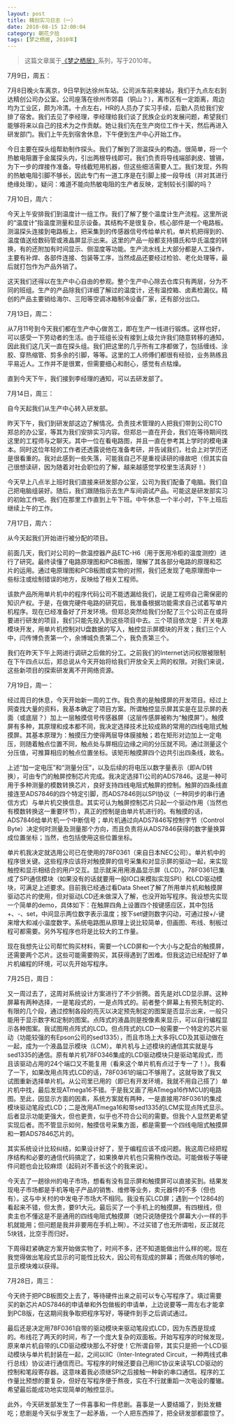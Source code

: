 ```yaml
---
layout: post
title: 精创实习日志（一）
date: 2010-08-15 12:00:04
category: 朝花夕拾
tags: [梦之栖居, 2010年]
---
```


> 这篇文章属于[《梦之栖居》](/posts/where-the-dreams-reside/)系列，写于2010年。
	
<!--more-->

7月9日，周五：

7月8日晚火车离京，9日早到达徐州车站。公司派车前来接站，我们于九点左右到达精创公司办公室。公司座落在徐州市郊县（铜山？），离市区有一定距离，周边均为工业区，颇为冷清。十点左右，HR的人员办了实习手续，后勤人员给我们安排了宿舍。我们去见了李经理，李经理给我们谈了民族企业的发展问题，希望我们能够将来以自己的技术为之作贡献。她让我们先在生产岗位工作十天，然后再进入研发部门。我们上午先到宿舍休息，下午便到生产中心开始工作。

今日主要在探头组帮助制作探头。我们了解到了测温探头的构造。很简单，将一个热敏电阻置于金属探头内，引出两根导线即可。我们负责将导线端部剥皮、镀锡，为下一步的焊接作准备。导线截短用机器，但这些细活需要人工。我们发现，外购的热敏电阻引脚不够长，因此专门有一道工序是在引脚上接一段导线（并对其进行绝缘处理）。疑问：难道不能向热敏电阻的生产者反映，定制较长引脚的吗？

7月10日，周六：

今天上午安排我们到温度计一组工作。我们了解了整个温度计生产流程。这里所说的“温度计”指温度测量和显示设备。其结构不是很复杂，核心部件是一个电路板。测温探头连接到电路板上，把采集到的传感器信号传给单片机，单片机把得到的、温度值送给数码管或液晶屏显示出来。这里的产品一般都支持摄氏和华氏温度的转换，有的还附加有时间显示、侧湿度等功能。生产流水线上大部分都是人工操作，主要有补焊、各部件连接、包装等工序，当然成品还要经过检验、老化处理等，最后就打包作为产品外销了。

这天我们还得以在生产中心自由的参观。整个生产中心除去仓库只有两层，分为不同的班组。生产的产品除我们详细了解过的温度计，还有温控箱、卤素检漏仪。精创的产品主要销给海尔、三阳等空调冰箱制冷设备厂家，还有部分出口。

7月13日，周二：

从7月11号到今天我们都在生产中心做苦工，即在生产一线进行锻炼。这样也好，可以感受一下劳动者的生活。由于班组长没有接到上级允许我们随意转移的通知，因此我们这几天一直在探头组。我们把这里的几乎所有工序都做了，包括缠线、涂胶、穿热缩管、剪多余的引脚，等等。这里的工人师傅们都很有经验，业务熟练且平易近人。工作并不是很累，但需要细心和耐心，感觉有点枯燥。

直到今天下午，我们接到李经理的通知，可以去研发部了。

7月14日，周三：

自今天起我们从生产中心转入研发部。

昨天下午，我们到研发部这边了解情况。负责技术管理的人把我们带到公司CTO郑总的办公室，等其为我们安排实习内容。但郑总一直在开会，我们在等待期间找这里的工程师与之聊天。其中一位在看电路图，并且一直在参考其上学时的模电课本。同时这位年轻的工作者还透露说他在准备考研，并告诫我们，社会上对学历还是很看重的。我对此感到一些失落，可能我自己不是重视读研的缘故吧（但其实自己很想读研，因为随着对社会职位的了解，越来越感觉学校里生活真好！）

今天早上八点半上班时我们直接来研发部办公室，公司为我们配备了电脑。我们自己把电脑组装好。随后，我们跟随指示去生产车间调试产品。可能这是研发部实习的初始工作吧。我们在那里工作直到上午下班。中午休息一个半小时，下午上班后继续上午的工作。

7月17日，周六：

从今天起我们开始进行被分配的项目。

前面几天，我们对公司的一款温控器产品ETC-H6（用于医用冷柜的温度测控）进行了研究。最终读懂了电路原理图和PCB板图，理解了其各部分电路的原理和芯片的运用。通过电原理图和PCB板图或实物的对照，我们还发现了电原理图中一些标注或绘制错误的地方，反映给了相关工程师。

该款产品所用单片机中的程序代码公司不能透漏给我们，说是工程师自己需保密的知识产权。于是，在做完硬件电路的研究后，我准备根据功能需求自己试着写单片机程序。现在已经准备好了开发环境。但郑总突然给我们分配了三个公司正在或将要进行研发的项目，我们只能先投入到这些项目中去。三个项目依次是：开关电源模块开发，用单片机控制对U盘数据的写入，触控显示屏模块的开发；我们三个人中，闫传博负责第一个，余博城负责第二个，我负责第三个。

我们在昨天下午上网进行调研之后做的分工。之前我们的Internet访问权限被限制在下午四点以后，郑总说从今天开始将给我们开放全天上网的权限。对我们来说，这些新项目的探索研发离不开网络资源。

7月19日，周一：

经过周日的休息，今天开始新一周的工作。我负责的是触摸屏的开发项目。经过上网查找大量的资料，我基本确定了项目方案。所谓触控显示屏其实是在显示屏的表面（或底层？）加上一层触摸信号传感器屏（这层传感屏被称为“触摸屏”）。触摸屏有多种，其原理和成本都不同，我决定选择技术比较成熟的常用的四线电阻式触摸屏。其基本原理为：触摸压力使得两层导体膜接触；若在矩形对边加上一定电压，则随着触点位置不同，触点处与屏相应边缘之间的分压就不同。通过测量这个分压值，可推算相应的触点位置坐标。该矩形触摸屏四个边共引出四条线，故名。

上述“加一定电压”和“测量分压”，以及后续的将电压以数字量表示（即A/D转换），可由专门的触屏控制芯片完成。我决定选择TI公司的ADS7846。这是一种可用于多种测量的模数转换芯片，良好支持四线电阻式触屏的控制。触屏的四条线直接连至ADS7846的四个特定引脚，而ADS7846则以SPI协议（一种同步的串行通信方式）与单片机交换信息。其实可认为触屏控制芯片只起一个驱动作用（当然也有模数转换这一重要环节），真正的控制是由单片机进行的。有触摸的话，ADS7846给单片机一个中断信号；单片机通过向ADS7846写控制字节（Control Byte）决定何时测量及测量那个方向，而且负责将从ADS7846获得的数字量换算成位置坐标；当然，也包括使用这些位置坐标。

单片机我决定就选用公司已在使用的78F0361（来自日本NEC公司）。单片机中的程序很关键。这些程序应该将对触摸屏的信号采集和对显示屏的驱动一起，来实现触控和显示相结合的用户交互。显示就采用用液晶显示屏（LCD）。78F0361已集成了SPI通信模块（如果没有的话就要用一般IO口来模拟实现SPI）和LCD驱动模块，可满足上述要求。目前我已经通过看Data Sheet了解了所用单片机和触摸屏驱动芯片的使用，但对驱动LCD还未做深入了解，也没开始写程序。我设想先实现一个简单的demo，具体如下：在触屏四角上设置四个按键感应区，其中包括+、-、set，中间显示两位数字表示温度；按下set键则数字闪动，可通过按+/-键来增大和减小温度数字。系统电路图从原理上说比较简单，但画图、布线、制板过程可都需要。另外写程序也将是比较大的工作量。

现在我想先让公司帮忙购买材料，需要一个LCD屏和一个大小与之配合的触摸屏，还需要两个芯片。这些可能需要购买，其获得遇到了困难。但我这边已经配好了单片机编程的环境，可以先开始写程序。

7月25日，周日：

又一周过去了，这周对系统设计方案进行了不少折腾。首先是对LCD显示屏。这种屏幕有两种选择，一是笔段式的，一是点阵式的。前者整个屏幕上有预先制定的、有限的几个段，通过控制各段的亮灭以决定预先制定的图案是否显示出来，一般只能用于显示数字和定制的图案。点阵式的液晶则是按像素来显示，可以自行编程显示各种图案。我试图用点阵式的LCD。但点阵式的LCD一般需要一个特定的芯片驱动（功能较强的有Epson公司的sed1335），而且市场上大多将LCD及其驱动做在一起，成为一个液晶显示模块（LCM）。单片机与上述模块的通信其实就是与sed1335的通信。原有单片机78F0346集成的LCD驱动模块只是驱动笔段式，而且该驱动占用的24个端口又不能复用（看来这个单片机有点过于专一了！）。我看了一下，如果改用点阵式LCD的话，78F0361的端口不够用了。这就导致了我又试图重新选择单片机。从公司里已用的（即已有开发环境，我就不用自己搭了）单片机中找，最后发现ATmega16不错。于是我又画了用ATmega16作MCU的电路图。至此，因显示方面的因素，系统方案就有两种，一是直接用78F0361的集成模块驱动笔段式LCD；二是改用ATmega16和带sed1335的LCM实现点阵式显示。后者显示功能更强大，但也更贵，似乎也不符合公司的需要。但我个人显然更希望实现后者。而不管显示如何，触摸信号采集方面，都是需要一个四线电阻式触摸屏和一颗ADS7846芯片的。

其实系统设计比较纠结，如果设计好了，至于编程应该不成问题。我这周已经把程序结构和必要的通信代码搞定了，如果换单片机也只需稍作改动。可能做板子等硬件问题也会比较麻烦（起码对不善长这个的我来说）。

今天去了一趟徐州的电子市场，想看有没有显示屏和触摸屏可以直接买到。结果发现电子市场都是手机等电子产品的销售、维修等业务，卖元器件的不多（但也有）。这与中关村的中发电子市场大不相同。我没有买LCD屏；遇到一个12864的看起来不错，但太贵，要91大元。最后买了一个手机上的触摸屏。有四根线，但卖主也不懂这是不是通用的四线电阻式触摸屏（她只说随便找个屏幕大小一样的手机就能用；但问题是我并非要用在手机上啊）。不过买错了也无所谓啦，反正就花5块钱，比空手而归好。

下周得赶紧确定方案开始做实物了，时间不多，还不知道能做出什么样的呢。现在我觉得做出笔段式显示的可能性比较大，因公司有现成的屏幕；而做点阵的够呛，显示模块难以获得。

7月28日，周三：

今天终于把PCB板图交上去了，等待硬件出来之前可以专心写程序了。填过需要买的新芯片ADS7846的申请单和外包做板的申请单，上边说要等一周左右才能拿到PCB版，在这期间我争取把程序写好，等硬件到手之后调试通过。

最后还是决定用78F0361自带的驱动模块来驱动笔段式LCD，因为东西是现成的。布线花了两天的时间，布了一个庞大复杂的双面板。开始写程序的时候发现，原来单片机自带的LCD驱动模块那么不好使！它所谓自带，其实只是把一个LCD驱动模块与单片机封装在一起，之间以IIC（Inter-Integrated Circuit，一种两线式串行总线）协议进行通信而已。写程序的时候还要自己用IIC协议来读写LCD驱动的控制和笔段寄存器。这意味着我必须继SPI之后接触一种新的串口通信。程序的工作量比预想的要复杂，但好在写程序便于熬夜，实在不行就重蹈一次电设的覆辙。希望最后能成功地实现简单的触控显示。

此外，今天研发部发生了一件喜事和一件悲剧。喜事是一人要结婚了，到处发糖吃；悲剧是今天似乎发生了一起矛盾，一个人把东西摔了，把全研发部都震惊了。